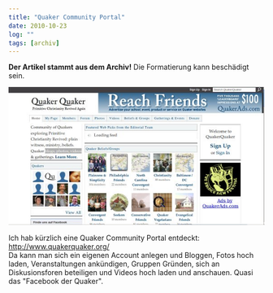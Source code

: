 ```yaml
---
title: "Quaker Community Portal"
date: 2010-10-23
log: ""
tags: [archiv]
---
```

**Der Artikel stammt aus dem Archiv!** Die Formatierung kann beschädigt sein.

![quakerquaker.jpg](quakerquaker.jpg)

Ich hab k&uuml;rzlich eine Quaker Community Portal entdeckt: <a href="http://www.quakerquaker.org/">http://www.quakerquaker.org/</a>  
Da kann man sich ein eigenen Account anlegen und Bloggen, Fotos hoch laden, Veranstaltungen ank&uuml;ndigen, Gruppen Gr&uuml;nden, sich an Diskusionsforen beteiligen und Videos hoch laden und anschauen. Quasi das &quot;Facebook der Quaker&quot;.
